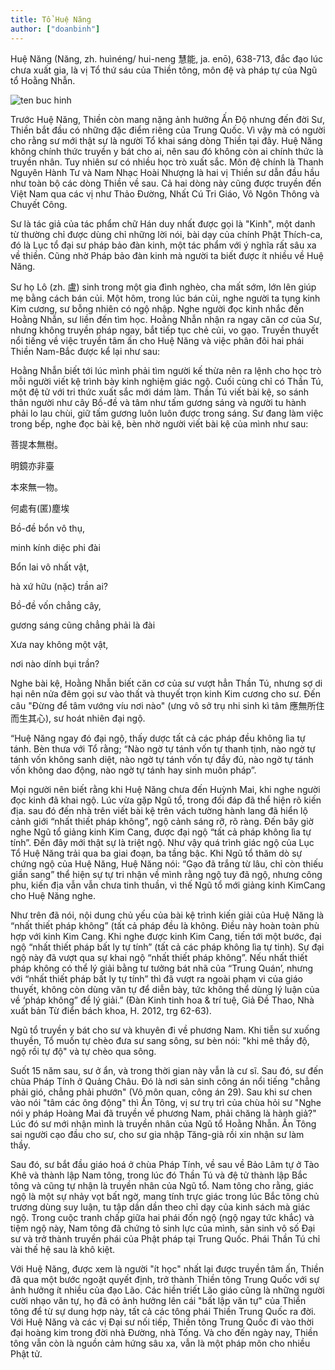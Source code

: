 ```yaml
---
title: Tổ Huệ Năng
author: ["doanbinh"]
---
```


Huệ Năng (Năng, zh. huìnéng/ hui-neng 慧能, ja. enō), 638-713, đắc đạo lúc chưa xuất gia, là vị Tổ thứ sáu của Thiền tông, môn đệ và pháp tự của Ngũ tổ Hoằng Nhẫn.

![ten buc hinh](https://quangduc.com/images/file/-Fv0OlMN0AgBANoU/99-luctohuenang.jpg "ten buc hinh")

Trước Huệ Năng, Thiền còn mang nặng ảnh hưởng Ấn Độ nhưng đến đời Sư, Thiền bắt đầu có những đặc điểm riêng của Trung Quốc. Vì vậy mà có người cho rằng sư mới thật sự là người Tổ khai sáng dòng Thiền tại đây. Huệ Năng không chính thức truyền y bát cho ai, nên sau đó không còn ai chính thức là truyền nhân. Tuy nhiên sư có nhiều học trò xuất sắc. Môn đệ chính là Thanh Nguyên Hành Tư và Nam Nhạc Hoài Nhượng là hai vị Thiền sư dẫn đầu hầu như toàn bộ các dòng Thiền về sau. Cả hai dòng này cũng được truyền đến Việt Nam qua các vị như Thảo Đường, Nhất Cú Tri Giáo, Vô Ngôn Thông và Chuyết Công.

Sư là tác giả của tác phẩm chữ Hán duy nhất được gọi là "Kinh", một danh từ thường chỉ được dùng chỉ những lời nói, bài dạy của chính Phật Thích-ca, đó là Lục tổ đại sư pháp bảo đàn kinh, một tác phẩm với ý nghĩa rất sâu xa về thiền. Cũng nhờ Pháp bảo đàn kinh mà người ta biết được ít nhiều về Huệ Năng.

Sư họ Lô (zh. 盧) sinh trong một gia đình nghèo, cha mất sớm, lớn lên giúp mẹ bằng cách bán củi. Một hôm, trong lúc bán củi, nghe người ta tụng kinh Kim cương, sư bỗng nhiên có ngộ nhập. Nghe người đọc kinh nhắc đến Hoằng Nhẫn, sư liền đến tìm học. Hoằng Nhẫn nhận ra ngay căn cơ của Sư, nhưng không truyền pháp ngay, bắt tiếp tục chẻ củi, vo gạo. Truyền thuyết nổi tiếng về việc truyền tâm ấn cho Huệ Năng và việc phân đôi hai phái Thiền Nam-Bắc được kể lại như sau:

Hoằng Nhẫn biết tới lúc mình phải tìm người kế thừa nên ra lệnh cho học trò mỗi người viết kệ trình bày kinh nghiệm giác ngộ. Cuối cùng chỉ có Thần Tú, một đệ tử với tri thức xuất sắc mới dám làm. Thần Tú viết bài kệ, so sánh thân người như cây Bồ-đề và tâm như tấm gương sáng và người tu hành phải lo lau chùi, giữ tấm gương luôn luôn được trong sáng. Sư đang làm việc trong bếp, nghe đọc bài kệ, bèn nhờ người viết bài kệ của mình như sau:

菩提本無樹。

明鏡亦非臺

本來無一物。

何處有(匿)塵埃

Bồ-đề bổn vô thụ,

minh kính diệc phi đài

Bổn lai vô nhất vật,

hà xứ hữu (nặc) trần ai?

Bồ-đề vốn chẳng cây,

gương sáng cũng chẳng phải là đài

Xưa nay không một vật,

nơi nào dính bụi trần?

Nghe bài kệ, Hoằng Nhẫn biết căn cơ của sư vượt hẳn Thần Tú, nhưng sợ di hại nên nửa đêm gọi sư vào thất và thuyết trọn kinh Kim cương cho sư. Đến câu "Đừng để tâm vướng víu nơi nào" (ưng vô sở trụ nhi sinh kì tâm 應無所住而生其心), sư hoát nhiên đại ngộ.

“Huệ Năng ngay đó đại ngộ, thấy dược tất cả các pháp đều không lìa tự tánh. Bèn thưa với Tổ rằng; “Nào ngờ tự tánh vốn tự thanh tịnh, nào ngờ tự tánh vốn không sanh diệt, nào ngờ tự tánh vốn tự đầy đủ, nào ngờ tự tánh vốn không dao động, nào ngờ tự tánh hay sinh muôn pháp”.

Mọi người nên biết rằng khi Huệ Năng chưa đến Huỳnh Mai, khi nghe người đọc kinh đã khai ngộ. Lúc vừa gặp Ngũ tổ, trong đối đáp đã thể hiện rõ kiến địa. sau đó đến nhà trên viết bài kệ trên vách tường hành lang đã hiển lộ cảnh giới “nhất thiết pháp không”, ngộ cảnh sáng rỡ, rõ ràng. Đến bây giờ nghe Ngũ tổ giảng kinh Kim Cang, được đại ngộ “tất cả pháp không lìa tự tính”. Đến đây mới thật sự là triệt ngộ. Như vậy quá trình giác ngộ của Lục Tổ Huệ Năng trải qua ba giai đoạn, ba tầng bậc. Khi Ngũ tổ thăm dò sự chứng ngộ của Huệ Năng, Huệ Năng nói: “Gạo đã trắng từ lâu, chỉ còn thiếu giần sang” thể hiện sự tự tri nhận về mình rằng ngộ tuy đã ngộ, nhưng công phu, kiến địa vẫn vẫn chưa tinh thuần, vì thế Ngũ tổ mới giảng kinh KimCang cho Huệ Năng nghe.

Như trên đã nói, nội dung chủ yếu của bài kệ trình kiến giải của Huệ Năng là “nhất thiết pháp không” (tất cả pháp đều là không. Điều này hoàn toàn phù hợp với kinh Kim Cang. Khi nghe được kinh Kim Cang, tiến tới một bước, đại ngộ “nhất thiết pháp bất ly tự tính” (tất cả các pháp không lìa tự tinh). Sự đại ngộ này đã vượt qua sự khai ngộ “nhất thiết pháp không”. Nếu nhất thiết pháp không có thể lý giải bằng tư tưởng bát nhã của “Trung Quán’, nhưng với “nhất thiết pháp bất ly tự tính” thì đã vượt ra ngoài phạm vi của giáo thuyết, không còn dùng văn tự để diễn bày, tức không thể dùng lý luận của về ‘pháp không” để lý giải.” (Đàn Kinh tinh hoa & trí tuệ, Giả Đề Thao, Nhà xuất bản Từ điển bách khoa, H. 2012, trg 62-63).

Ngũ tổ truyền y bát cho sư và khuyên đi về phương Nam. Khi tiễn sư xuống thuyền, Tổ muốn tự chèo đưa sư sang sông, sư bèn nói: "khi mê thầy độ, ngộ rồi tự độ" và tự chèo qua sông.

Suốt 15 năm sau, sư ở ẩn, và trong thời gian này vẫn là cư sĩ. Sau đó, sư đến chùa Pháp Tính ở Quảng Châu. Đó là nơi sản sinh công án nổi tiếng "chẳng phải gió, chẳng phải phướn" (Vô môn quan, công án 29). Sau khi sư chen vào nói "tâm các ông động" thì Ấn Tông, vị sư trụ trì của chùa hỏi sư "Nghe nói y pháp Hoàng Mai đã truyền về phương Nam, phải chăng là hành giả?" Lúc đó sư mới nhận mình là truyền nhân của Ngũ tổ Hoằng Nhẫn. Ấn Tông sai người cạo đầu cho sư, cho sư gia nhập Tăng-già rồi xin nhận sư làm thầy.

Sau đó, sư bắt đầu giáo hoá ở chùa Pháp Tính, về sau về Bảo Lâm tự ở Tào Khê và thành lập Nam tông, trong lúc đó Thần Tú và đệ tử thành lập Bắc tông và cũng tự nhận là truyền nhân của Ngũ tổ. Nam tông cho rằng, giác ngộ là một sự nhảy vọt bất ngờ, mang tính trực giác trong lúc Bắc tông chủ trương dùng suy luận, tu tập dần dần theo chỉ dạy của kinh sách mà giác ngộ. Trong cuộc tranh chấp giữa hai phái đốn ngộ (ngộ ngay tức khắc) và tiệm ngộ này, Nam tông đã chứng tỏ sinh lực của mình, sản sinh vô số Đại sư và trở thành truyền phái của Phật pháp tại Trung Quốc. Phái Thần Tú chỉ vài thế hệ sau là khô kiệt.

Với Huệ Năng, được xem là người "ít học" nhất lại được truyền tâm ấn, Thiền đã qua một bước ngoặt quyết định, trở thành Thiền tông Trung Quốc với sự ảnh hưởng ít nhiều của đạo Lão. Các hiền triết Lão giáo cũng là những người cười nhạo văn tự, họ đã có ảnh hưởng lên cái "bất lập văn tự" của Thiền tông để từ sự dung hợp này, tất cả các tông phái Thiền Trung Quốc ra đời. Với Huệ Năng và các vị Đại sư nối tiếp, Thiền tông Trung Quốc đi vào thời đại hoàng kim trong đời nhà Đường, nhà Tống. Và cho đến ngày nay, Thiền tông vẫn còn là nguồn cảm hứng sâu xa, vẫn là một pháp môn cho nhiều Phật tử.